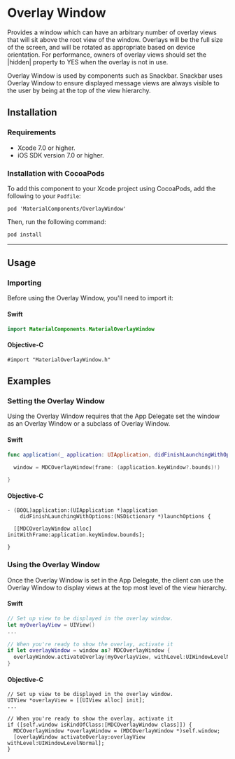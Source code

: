 <!--docs:
title:  "OverlayWindow"
layout: detail
section: components
excerpt: "A window for managing sets of overlay views."
iconId: tooltip
-->

# Overlay Window

Provides a window which can have an arbitrary number of overlay views that will sit above the root
view of the window. Overlays will be the full size of the screen, and will be rotated as appropriate
based on device orientation. For performance, owners of overlay views should set the |hidden|
property to YES when the overlay is not in use.

Overlay Window is used by components such as Snackbar. Snackbar uses Overlay Window to ensure
displayed message views are always visible to the user by being at the top of the view hierarchy.

## Installation

### Requirements

- Xcode 7.0 or higher.
- iOS SDK version 7.0 or higher.

### Installation with CocoaPods

To add this component to your Xcode project using CocoaPods, add the following to your `Podfile`:

~~~
pod 'MaterialComponents/OverlayWindow'
~~~

Then, run the following command:

~~~ bash
pod install
~~~

- - -

## Usage

### Importing

Before using the Overlay Window, you'll need to import it:

<!--<div class="material-code-render" markdown="1">-->
#### Swift

~~~ swift
import MaterialComponents.MaterialOverlayWindow
~~~

#### Objective-C

~~~ objc
#import "MaterialOverlayWindow.h"
~~~
<!--</div>-->

## Examples

### Setting the Overlay Window

Using the Overlay Window requires that the App Delegate set the window as an Overlay Window or a
subclass of Overlay Window.


<!--<div class="material-code-render" markdown="1">-->
#### Swift

~~~ swift
func application(_ application: UIApplication, didFinishLaunchingWithOptions launchOptions: [UIApplicationLaunchOptionsKey: Any]?) -> Bool {

  window = MDCOverlayWindow(frame: (application.keyWindow?.bounds)!)

}
~~~

#### Objective-C

~~~ objc
- (BOOL)application:(UIApplication *)application
    didFinishLaunchingWithOptions:(NSDictionary *)launchOptions {

  [[MDCOverlayWindow alloc] initWithFrame:application.keyWindow.bounds];

}
~~~
<!--</div>-->

### Using the Overlay Window

Once the Overlay Window is set in the App Delegate, the client can use the Overlay Window to display
views at the top most level of the view hierarchy.

<!--<div class="material-code-render" markdown="1">-->
#### Swift

~~~ swift
// Set up view to be displayed in the overlay window.
let myOverlayView = UIView()
...

// When you're ready to show the overlay, activate it
if let overlayWindow = window as? MDCOverlayWindow {
  overlayWindow.activateOverlay(myOverlayView, withLevel:UIWindowLevelNormal)
}
~~~

#### Objective-C

~~~ objc
// Set up view to be displayed in the overlay window.
UIView *overlayView = [[UIView alloc] init];
...

// When you're ready to show the overlay, activate it
if ([self.window isKindOfClass:[MDCOverlayWindow class]]) {
  MDCOverlayWindow *overlayWindow = (MDCOverlayWindow *)self.window;
  [overlayWindow activateOverlay:overlayView withLevel:UIWindowLevelNormal];
}
~~~
<!--</div>-->
